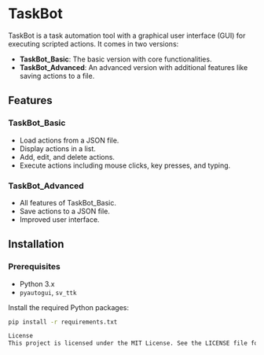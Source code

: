 # TaskBot
TaskBot is a task automation tool with a graphical user interface (GUI) for executing scripted actions. It comes in two versions:


- **TaskBot_Basic**: The basic version with core functionalities.
- **TaskBot_Advanced**: An advanced version with additional features like saving actions to a file.

## Features

### TaskBot_Basic
- Load actions from a JSON file.
- Display actions in a list.
- Add, edit, and delete actions.
- Execute actions including mouse clicks, key presses, and typing.

### TaskBot_Advanced
- All features of TaskBot_Basic.
- Save actions to a JSON file.
- Improved user interface.

## Installation

### Prerequisites
- Python 3.x
- `pyautogui`, `sv_ttk`

Install the required Python packages:

```bash
pip install -r requirements.txt

License
This project is licensed under the MIT License. See the LICENSE file for details.

